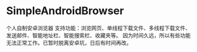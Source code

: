 # SimpleAndroidBrowser
个人自制安卓浏览器
支持功能：浏览网页、单线程下载文件、多线程下载文件、发送邮件、智能地址栏、智能搜索栏、收藏夹等。
因为时间久远，所以有些功能无法正常工作。已暂时脱离安卓坑，日后有时间再改。
